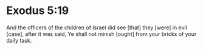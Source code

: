 # Exodus 5:19

And the officers of the children of Israel did see [that] they [were] in evil [case], after it was said, Ye shall not minish [ought] from your bricks of your daily task.